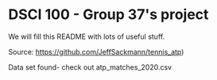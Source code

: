 # DSCI 100 - Group 37's project

We will fill this README with lots of useful stuff.

Source: https://github.com/JeffSackmann/tennis_atp)

Data set found- check out atp_matches_2020.csv

